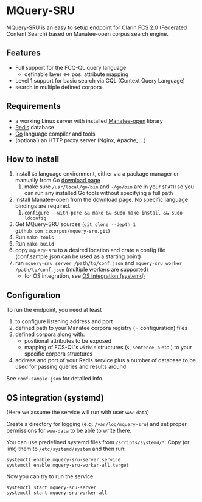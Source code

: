 # MQuery-SRU

MQuery-SRU is an easy to setup endpoint for Clarin FCS 2.0 (Federated Content Search) based on
Manatee-open corpus search engine.

## Features

* Full support for the FCQ-QL query language
    * definable layer &#8596; pos. attribute mapping
* Level 1 support for basic search via CQL (Context Query
Language)
* search in multiple defined corpora


## Requirements

* a working Linux server with installed [Manatee-open](https://nlp.fi.muni.cz/trac/noske) library
* [Redis](https://redis.io/) database
* [Go](https://go.dev/)  language compiler and tools
* (optional) an HTTP proxy server (Nginx, Apache, ...)


## How to install

1. Install `Go` language environment, either via a package manager or manually from Go [download page](https://go.dev/dl/)
   1. make sure `/usr/local/go/bin` and `~/go/bin` are in your `$PATH` so you can run any installed Go tools without specifying a full path
2. Install Manatee-open from the [download page](https://nlp.fi.muni.cz/trac/noske). No specific language bindings are required.
   1. `configure --with-pcre && make && sudo make install && sudo ldconfig`
3. Get MQuery-SRU sources (`git clone --depth 1 github.com:czcorpus/mquery-sru.git`)
4. Run `make tools`
5. Run `make build`
6. copy `mquery-sru` to a desired location and crate a config file (conf.sample.json can be used as a starting point)
7. run `mquery-sru server /path/to/conf.json` and `mquery-sru worker /path/to/conf.json` (multiple workers are supported)
   * for OS integration, see <a href="#os-integration-systemd">OS integration (systemd)</a>


## Configuration

To run the endpoint, you need at least

1. to configure listening address and port
2. defined path to your Manatee corpora registry (= configuration) files
2. defined corpora along with:
    * positional attributes to be exposed
    * mapping of FCS-QL's `within` structures (`s`, `sentence`, `p` etc.) to your specific corpora structures
3. address and port of your Redis service plus a number of database to be used for passing queries and results around

See `conf.sample.json` for detailed info.

## OS integration (systemd)

(Here we assume the service will run with user `www-data`)

Create a directory for logging (e.g. `/var/log/mquery-sru`) and set proper permissions for `www-data` to be able to write there.

You can use predefined systemd files from `/scripts/systemd/*`. Copy (or link) them to `/etc/systemd/system` and then run:

```
systemctl enable mquery-sru-server.service
systemctl enable mquery-sru-worker-all.target
```

Now you can try to run the service:

```
systemctl start mquery-sru-server
systemctl start mquery-sru-worker-all
```

